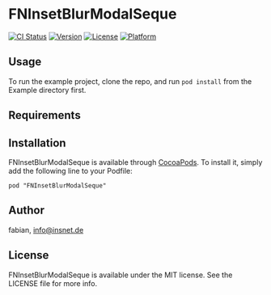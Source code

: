 # FNInsetBlurModalSeque

[![CI Status](http://img.shields.io/travis/fabian/FNInsetBlurModalSeque.svg?style=flat)](https://travis-ci.org/fabian/FNInsetBlurModalSeque)
[![Version](https://img.shields.io/cocoapods/v/FNInsetBlurModalSeque.svg?style=flat)](http://cocoadocs.org/docsets/FNInsetBlurModalSeque)
[![License](https://img.shields.io/cocoapods/l/FNInsetBlurModalSeque.svg?style=flat)](http://cocoadocs.org/docsets/FNInsetBlurModalSeque)
[![Platform](https://img.shields.io/cocoapods/p/FNInsetBlurModalSeque.svg?style=flat)](http://cocoadocs.org/docsets/FNInsetBlurModalSeque)

## Usage

To run the example project, clone the repo, and run `pod install` from the Example directory first.

## Requirements

## Installation

FNInsetBlurModalSeque is available through [CocoaPods](http://cocoapods.org). To install
it, simply add the following line to your Podfile:

    pod "FNInsetBlurModalSeque"

## Author

fabian, info@insnet.de

## License

FNInsetBlurModalSeque is available under the MIT license. See the LICENSE file for more info.

